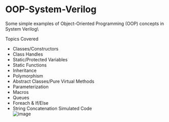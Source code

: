 # OOP-System-Verilog
Some simple examples of Object-Oriented Programming (OOP) concepts in System Verilog\

Topics Covered
* Classes/Constructors
* Class Handles
* Static/Protected Variables
* Static Functions
* Inheritance
* Polymorphism
* Abstract Classes/Pure Virtual Methods
* Parameterization
* Macros
* Queues
* Foreach & If/Else
* String Concatenation
Simulated Code\
![image](https://github.com/GlennVodra/OOP-System-Verilog/assets/37476686/48562450-2172-4c8e-b2ba-7a373300258a)
